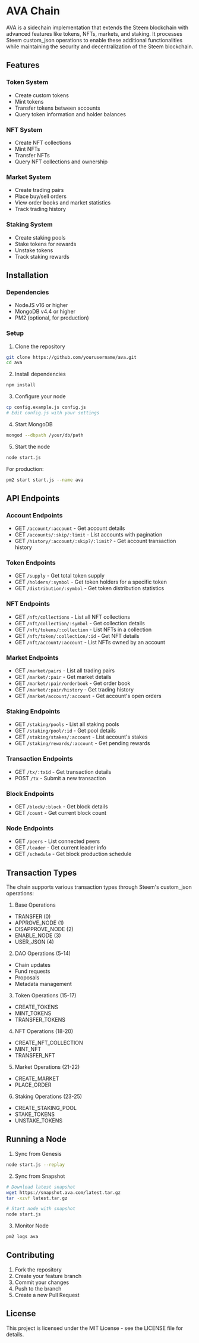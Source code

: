 # AVA Chain

AVA is a sidechain implementation that extends the Steem blockchain with advanced features like tokens, NFTs, markets, and staking. It processes Steem custom_json operations to enable these additional functionalities while maintaining the security and decentralization of the Steem blockchain.

## Features

### Token System
- Create custom tokens
- Mint tokens
- Transfer tokens between accounts
- Query token information and holder balances

### NFT System
- Create NFT collections
- Mint NFTs
- Transfer NFTs
- Query NFT collections and ownership

### Market System
- Create trading pairs
- Place buy/sell orders
- View order books and market statistics
- Track trading history

### Staking System
- Create staking pools
- Stake tokens for rewards
- Unstake tokens
- Track staking rewards

## Installation

### Dependencies
- NodeJS v16 or higher
- MongoDB v4.4 or higher
- PM2 (optional, for production)

### Setup
1. Clone the repository
```bash
git clone https://github.com/yourusername/ava.git
cd ava
```

2. Install dependencies
```bash
npm install
```

3. Configure your node
```bash
cp config.example.js config.js
# Edit config.js with your settings
```

4. Start MongoDB
```bash
mongod --dbpath /your/db/path
```

5. Start the node
```bash
node start.js
```

For production:
```bash
pm2 start start.js --name ava
```

## API Endpoints

### Account Endpoints
- GET `/account/:account` - Get account details
- GET `/accounts/:skip/:limit` - List accounts with pagination
- GET `/history/:account/:skip?/:limit?` - Get account transaction history

### Token Endpoints
- GET `/supply` - Get total token supply
- GET `/holders/:symbol` - Get token holders for a specific token
- GET `/distribution/:symbol` - Get token distribution statistics

### NFT Endpoints
- GET `/nft/collections` - List all NFT collections
- GET `/nft/collection/:symbol` - Get collection details
- GET `/nft/tokens/:collection` - List NFTs in a collection
- GET `/nft/token/:collection/:id` - Get NFT details
- GET `/nft/account/:account` - List NFTs owned by an account

### Market Endpoints
- GET `/market/pairs` - List all trading pairs
- GET `/market/:pair` - Get market details
- GET `/market/:pair/orderbook` - Get order book
- GET `/market/:pair/history` - Get trading history
- GET `/market/account/:account` - Get account's open orders

### Staking Endpoints
- GET `/staking/pools` - List all staking pools
- GET `/staking/pool/:id` - Get pool details
- GET `/staking/stakes/:account` - List account's stakes
- GET `/staking/rewards/:account` - Get pending rewards

### Transaction Endpoints
- GET `/tx/:txid` - Get transaction details
- POST `/tx` - Submit a new transaction

### Block Endpoints
- GET `/block/:block` - Get block details
- GET `/count` - Get current block count

### Node Endpoints
- GET `/peers` - List connected peers
- GET `/leader` - Get current leader info
- GET `/schedule` - Get block production schedule

## Transaction Types

The chain supports various transaction types through Steem's custom_json operations:

1. Base Operations
- TRANSFER (0)
- APPROVE_NODE (1)
- DISAPPROVE_NODE (2)
- ENABLE_NODE (3)
- USER_JSON (4)

2. DAO Operations (5-14)
- Chain updates
- Fund requests
- Proposals
- Metadata management

3. Token Operations (15-17)
- CREATE_TOKENS
- MINT_TOKENS
- TRANSFER_TOKENS

4. NFT Operations (18-20)
- CREATE_NFT_COLLECTION
- MINT_NFT
- TRANSFER_NFT

5. Market Operations (21-22)
- CREATE_MARKET
- PLACE_ORDER

6. Staking Operations (23-25)
- CREATE_STAKING_POOL
- STAKE_TOKENS
- UNSTAKE_TOKENS

## Running a Node

1. Sync from Genesis
```bash
node start.js --replay
```

2. Sync from Snapshot
```bash
# Download latest snapshot
wget https://snapshot.ava.com/latest.tar.gz
tar -xzvf latest.tar.gz

# Start node with snapshot
node start.js
```

3. Monitor Node
```bash
pm2 logs ava
```

## Contributing

1. Fork the repository
2. Create your feature branch
3. Commit your changes
4. Push to the branch
5. Create a new Pull Request

## License

This project is licensed under the MIT License - see the LICENSE file for details.
